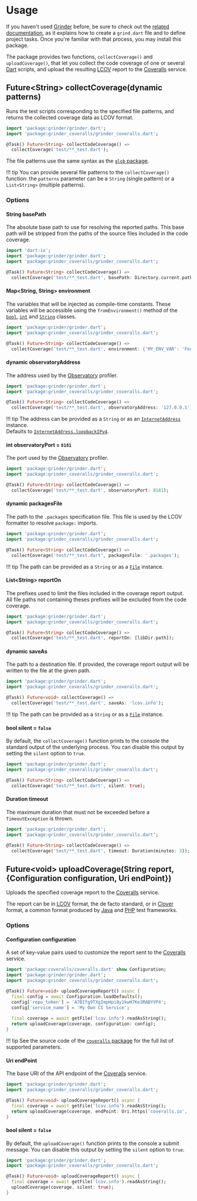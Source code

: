 # Usage
If you haven't used [Grinder](https://github.com/google/grinder.dart) before, be sure to check out the [related documentation](https://google.github.io/grinder.dart), as it explains how to create a `grind.dart` file and to define project tasks. Once you're familiar with that process, you may install this package.

The package provides two functions, `collectCoverage()` and `uploadCoverage()`, that let you collect the code coverage of one or several [Dart](https://dart.dev) scripts, and upload the resulting [LCOV](http://ltp.sourceforge.net/coverage/lcov.php) report to the [Coveralls](https://coveralls.io) service.
    
## Future&lt;String&gt; **collectCoverage**(dynamic patterns)
Runs the test scripts corresponding to the specified file patterns, and returns the collected coverage data as LCOV format.

```dart
import 'package:grinder/grinder.dart';
import 'package:grinder_coveralls/grinder_coveralls.dart';

@Task() Future<String> collectCodeCoverage() =>
  collectCoverage('test/**_test.dart');
```

The file patterns use the same syntax as the [`glob` package](https://pub.dev/packages/glob).

!!! tip
    You can provide several file patterns to the `collectCoverage()` function:
    the `patterns` parameter can be a `String` (single pattern) or a `List<String>` (multiple patterns).

### Options

#### String **basePath**
The absolute base path to use for resolving the reported paths. This base path will be stripped from the paths of the source files included in the code coverage.

```dart
import 'dart:io';
import 'package:grinder/grinder.dart';
import 'package:grinder_coveralls/grinder_coveralls.dart';

@Task() Future<String> collectCodeCoverage() =>
  collectCoverage('test/**_test.dart', basePath: Directory.current.path);
```

#### Map&lt;String, String&gt; **environment**
The variables that will be injected as compile-time constants. These variables will be accessible using the `fromEnvironment()` method of the [`bool`](https://api.dartlang.org/stable/dart-core/bool/bool.fromEnvironment.html), [`int`](https://api.dartlang.org/stable/dart-core/int/int.fromEnvironment.html) and [`String`](https://api.dartlang.org/stable/dart-core/String/String.fromEnvironment.html) classes.

```dart
import 'package:grinder/grinder.dart';
import 'package:grinder_coveralls/grinder_coveralls.dart';

@Task() Future<String> collectCodeCoverage() =>
  collectCoverage('test/**_test.dart', environment: {'MY_ENV_VAR': 'FooBar'});
```

#### dynamic **observatoryAddress**
The address used by the [Observatory](https://dart-lang.github.io/observatory) profiler.

```dart
import 'package:grinder/grinder.dart';
import 'package:grinder_coveralls/grinder_coveralls.dart';

@Task() Future<String> collectCodeCoverage() =>
  collectCoverage('test/**_test.dart', observatoryAddress: '127.0.0.1');
```

!!! tip
    The address can be provided as a `String` or as an [`InternetAddress`](https://api.dartlang.org/stable/dart-io/InternetAddress-class.html) instance.  
    Defaults to [`InternetAddress.loopbackIPv4`](https://api.dartlang.org/stable/dart-io/InternetAddress/loopbackIPv4.html).

#### int **observatoryPort** = `8181`
The port used by the [Observatory](https://dart-lang.github.io/observatory) profiler.

```dart
import 'package:grinder/grinder.dart';
import 'package:grinder_coveralls/grinder_coveralls.dart';

@Task() Future<String> collectCodeCoverage() =>
  collectCoverage('test/**_test.dart', observatoryPort: 8181);
```

#### dynamic **packagesFile**
The path to the `.packages` specification file. This file is used by the LCOV formatter to resolve `package:` imports.

```dart
import 'package:grinder/grinder.dart';
import 'package:grinder_coveralls/grinder_coveralls.dart';

@Task() Future<String> collectCodeCoverage() =>
  collectCoverage('test/**_test.dart', packagesFile: '.packages');
```

!!! tip
    The path can be provided as a `String` or as a [`File`](https://api.dartlang.org/stable/dart-io/File-class.html) instance.

#### List&lt;String&gt; **reportOn**
The prefixes used to limit the files included in the coverage report output. All file paths not containing theses prefixes will be excluded from the code coverage.

```dart
import 'package:grinder/grinder.dart';
import 'package:grinder_coveralls/grinder_coveralls.dart';

@Task() Future<String> collectCodeCoverage() =>
  collectCoverage('test/**_test.dart', reportOn: [libDir.path]);
```

#### dynamic **saveAs**
The path to a destination file. If provided, the coverage report output will be written to the file at the given path.

```dart
import 'package:grinder/grinder.dart';
import 'package:grinder_coveralls/grinder_coveralls.dart';

@Task() Future<void> collectCoverage() =>
  collectCoverage('test/**_test.dart', saveAs: 'lcov.info');
```

!!! tip
    The path can be provided as a `String` or as a [`File`](https://api.dartlang.org/stable/dart-io/File-class.html) instance.

#### bool **silent** = `false`
By default, the `collectCoverage()` function prints to the console the standard output of the underlying process. You can disable this output by setting the `silent` option to `true`.

```dart
import 'package:grinder/grinder.dart';
import 'package:grinder_coveralls/grinder_coveralls.dart';

@Task() Future<String> collectCodeCoverage() =>
  collectCoverage('test/**_test.dart', silent: true);
```

#### Duration **timeout**
The maximum duration that must not be exceeded before a `TimeoutException` is thrown.

```dart
import 'package:grinder/grinder.dart';
import 'package:grinder_coveralls/grinder_coveralls.dart';

@Task() Future<String> collectCodeCoverage() =>
  collectCoverage('test/**_test.dart', timeout: Duration(minutes: 3));
```

## Future&lt;void&gt; **uploadCoverage**(String report, {Configuration configuration, Uri endPoint})
Uploads the specified coverage report to the [Coveralls](https://coveralls.io) service.

The report can be in [LCOV](http://ltp.sourceforge.net/coverage/lcov.php) format, the de facto standard, or in [Clover](https://www.atlassian.com/software/clover) format, a common format produced by [Java](https://www.java.com) and [PHP](https://secure.php.net) test frameworks.

### Options

#### Configuration **configuration**
A set of key-value pairs used to customize the report sent to the [Coveralls](https://coveralls.io) service.

```dart
import 'package:coveralls/coveralls.dart' show Configuration;
import 'package:grinder/grinder.dart';
import 'package:grinder_coveralls/grinder_coveralls.dart';

@Task() Future<void> uploadCoverageReport() async {
  final config = await Configuration.loadDefaults();
  config['repo_token'] = 'A7BIfg9TXgImpHpi8y1kwH7Ke3RABYVP4';
  config['service_name'] = 'My Own CI Service';
  
  final coverage = await getFile('lcov.info').readAsString();
  return uploadCoverage(coverage, configuration: config);
}
```

!!! tip
    See the source code of the [`coveralls` package](https://pub.dev/packages/coveralls) for the full list of supported parameters.

#### Uri **endPoint**
The base URI of the API endpoint of the [Coveralls](https://coveralls.io) service.

```dart
import 'package:grinder/grinder.dart';
import 'package:grinder_coveralls/grinder_coveralls.dart';

@Task() Future<void> uploadCoverageReport() async {
  final coverage = await getFile('lcov.info').readAsString();
  return uploadCoverage(coverage, endPoint: Uri.https('coveralls.io', '/api/v1/'));
}
```

#### bool **silent** = `false`
By default, the `uploadCoverage()` function prints to the console a submit message. You can disable this output by setting the `silent` option to `true`.

```dart
import 'package:grinder/grinder.dart';
import 'package:grinder_coveralls/grinder_coveralls.dart';

@Task() Future<void> uploadCoverageReport() async {
  final coverage = await getFile('lcov.info').readAsString();
  uploadCoverage(coverage, silent: true);
}
```
